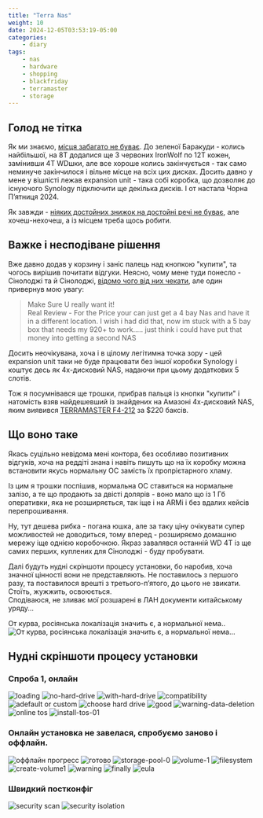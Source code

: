 ```yaml
---
title: "Terra Nas"
weight: 10
date: 2024-12-05T03:53:19-05:00
categories:
    - diary
tags:
    - nas
    - hardware
    - shopping
    - blackfriday
    - terramaster
    - storage
---
```

## Голод не тітка

Як ми знаємо, [місця забагато не буває](posts/2020/06/15/). До зеленої Баракуди - колись найбільшої, на 8Т додалися ще 3 червоних IronWolf по 12Т кожен, замінивши 4Т WDшки, але все хороше колись закінчується - так само неминуче закінчилося і вільне місце на всіх цих дисках.
Досить давно у мене у вішлісті лежав expansion unit - така собі коробка, що дозволяє до існуючого Synology підключити ще декілька дисків. І от настала Чорна Пʼятниця 2024.
<!--more-->
Як завжди - [ніяких достойних знижок на достойні речі не буває](posts/2020/11/25/), але хочеш-нехочеш, а із місцем треба щось робити. 

## Важке і несподіване рішення

Вже давно додав у корзину і заніс палець над кнопкою "купити", та чогось вирішив почитати відгуки. Неясно, чому мене туди понесло - Сінолоджі та й Сінолоджі, [відомо чого від них чекати](/posts/2021/02/22/), але один привернув мою увагу:

> Make Sure U really want it!  
> Real Review - For the Price your can just get a 4 bay Nas and have it in a different location. I wish i had did that, now im stuck with a 5 bay box that needs my 920+ to work..... just think i could have put that money into getting a second NAS

Досить неочікувана, хоча і в цілому легітимна точка зору - цей expansion unit таки не буде працювати без іншої коробки Synology і коштує десь як 4х-дисковий NAS, надаючи при цьому додаткових 5 слотів.

Тож я посумнівався ще трошки, прибрав пальця із кнопки "купити" і натомість взяв найдешевший із знайдених на Амазоні 4х-дисковий NAS, яким виявився [TERRAMASTER F4-212](https://a.co/d/7hgmJjU) за $220 баксів.

## Що воно таке

Якась суцільно невідома мені контора, без особливо позитивних відгуків, хоча на реддіті знана і навіть пишуть що на їх коробку можна встановити якусь нормальну ОС замість їх пропрієтарного хламу.

Із цим я трошки поспішив, нормальна ОС ставиться на нормальне залізо, а те що продають за двісті долярів - воно мало що із 1 Гб оперативки, яка не розширяється, так іще і на ARMі і без вдалих кейсів перепрошивання.

Ну, тут дешева рибка - погана юшка, але за таку ціну очікувати супер можливостей не доводиться, тому вперед - розширяємо домашню мережу іще однією коробочкою. Якраз завалявся останній WD 4T із ще самих перших, куплених для Сінолоджі - буду пробувати.


Далі будуть нудні скріншоти процесу установки, бо наробив, хоча значної цінності вони не представляють. Не поставилось з першого разу, та поставилося врешті з третього-пʼятого, до цього не звикати. Стоїть, жужжить, освоюється.  
Сподіваюся, не зливає мої розшарені в ЛАН документи китайському уряду...

От курва, росіянська локалізація значить є, а нормальної нема..
![От курва, росіянська локалізація значить є, а нормальної нема...](image-21.png)

## Нудні скріншоти процесу установки

### Спроба 1, онлайн

![loading](image.png)
![no-hard-drive](image-1.png)
![with-hard-drive](image-2.png)
![compatibility](image-3.png)
![adefault or custom](image-4.png)
![choose hard drive](image-5.png)
![good](image-6.png)
![warning-data-deletion](image-7.png)
![online tos](image-8.png)
![install-tos-01](image-9.png)

### Онлайн установка не завелася, спробуємо заново і оффлайн.

![оффлайн прогресс](image-10.png)
![готово](image-11.png)
![storage-pool-0](image-12.png)
![volume-1](image-13.png)
![filesystem](image-14.png)
![create-volume1](image-15.png)
![warning](image-16.png)
![finally](image-17.png)
![eula](image-18.png)

### Швидкий постконфіг

![security scan](image-19.png)
![security isolation](image-20.png)